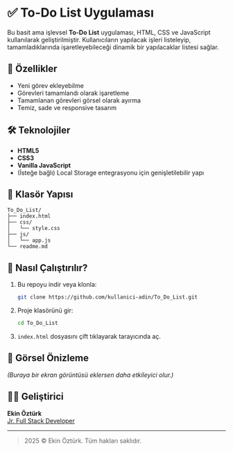 # ✅ To-Do List Uygulaması

Bu basit ama işlevsel **To-Do List** uygulaması, HTML, CSS ve JavaScript kullanılarak geliştirilmiştir. Kullanıcıların yapılacak işleri listeleyip, tamamladıklarında işaretleyebileceği dinamik bir yapılacaklar listesi sağlar.

## 🚀 Özellikler

- Yeni görev ekleyebilme
- Görevleri tamamlandı olarak işaretleme
- Tamamlanan görevleri görsel olarak ayırma
- Temiz, sade ve responsive tasarım

## 🛠 Teknolojiler

- **HTML5**
- **CSS3**
- **Vanilla JavaScript**
- (İsteğe bağlı) Local Storage entegrasyonu için genişletilebilir yapı

## 📁 Klasör Yapısı

```
To_Do_List/
├── index.html
├── css/
│   └── style.css
├── js/
│   └── app.js
└── readme.md
```

## 🧪 Nasıl Çalıştırılır?

1. Bu repoyu indir veya klonla:
   ```bash
   git clone https://github.com/kullanici-adin/To_Do_List.git
   ```
2. Proje klasörünü gir:
   ```bash
   cd To_Do_List
   ```
3. `index.html` dosyasını çift tıklayarak tarayıcında aç.

## 📸 Görsel Önizleme

_(Buraya bir ekran görüntüsü eklersen daha etkileyici olur.)_

## 👨‍💻 Geliştirici

**Ekin Öztürk**  
[Jr. Full Stack Developer](https://www.linkedin.com/in/ekin-%C3%B6zt%C3%BCrk-a06659249/)

---

> 2025 © Ekin Öztürk. Tüm hakları saklıdır.
